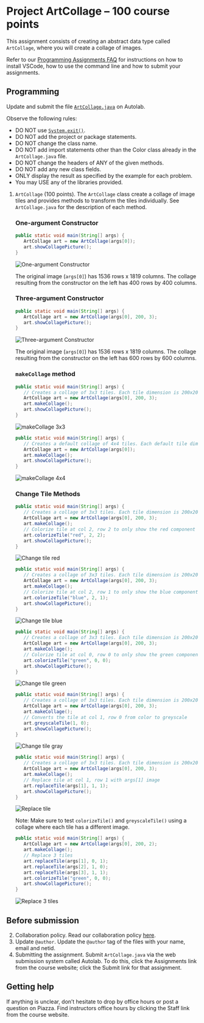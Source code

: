 # Project ArtCollage – 100 course points
This assignment consists of creating an abstract data type called `ArtCollage`, where you will create a collage of images.

Refer to our [Programming Assignments FAQ](https://introcs.cs.rutgers.edu/assignment-faq/) for instructions on how to install VSCode, how to use the command line and how to submit your assignments.

## Programming
Update and submit the file [`ArtCollage.java`](ArtCollage/src/ArtCollage.java) on Autolab.

Observe the following rules:

- DO NOT use [`System.exit()`](https://docs.oracle.com/en/java/javase/14/docs/api/java.base/java/lang/System.html#exit(int)).
- DO NOT add the project or package statements.
- DO NOT change the class name.
- DO NOT add import statements other than the Color class already in the `ArtCollage.java` file.
- DO NOT change the headers of ANY of the given methods.
- DO NOT add any new class fields.
- ONLY display the result as specified by the example for each problem.
- You may USE any of the libraries provided.

1. `ArtCollage` (100 points). The `ArtCollage` class create a collage of image tiles and provides methods to transform the tiles individually. See `ArtCollage.java` for the description of each method.
   
   ### One-argument Constructor
   ```java
   public static void main(String[] args) {
      ArtCollage art = new ArtCollage(args[0]);
      art.showCollagePicture();
   }
   ```

   ![One-argument Constructor](img/One-argument-constructor.png "One-argument Constructor")

   The original image (`args[0]`) has 1536 rows x 1819 columns. The collage resulting from the constructor on the left has 400 rows by 400 columns.

   ### Three-argument Constructor
   ```java
   public static void main(String[] args) {
      ArtCollage art = new ArtCollage(args[0], 200, 3);
      art.showCollagePicture();
   }
   ```

   ![Three-argument Constructor](img/Three-argument-constructor.png "Three-argument Constructor")

   The original image (`args[0]`) has 1536 rows x 1819 columns. The collage resulting from the constructor on the left has 600 rows by 600 columns.

   ### `makeCollage` method
   ```java
   public static void main(String[] args) {
      // Creates a collage of 3x3 tiles. Each tile dimension is 200x200 pixels.
      ArtCollage art = new ArtCollage(args[0], 200, 3);
      art.makeCollage();
      art.showCollagePicture();
   }
   ```

   ![makeCollage 3x3](img/makeCollage-3x3.png "makeCollage 3x3")

   ```java
   public static void main(String[] args) {
      // Creates a default collage of 4x4 tiles. Each default tile dimension is 100x100 pixels.
      ArtCollage art = new ArtCollage(args[0]);
      art.makeCollage();
      art.showCollagePicture();
   }
   ```

   ![makeCollage 4x4](img/makeCollage-4x4.png "makeCollage 4x4")

   ### Change Tile Methods

   ```java
   public static void main(String[] args) {
      // Creates a collage of 3x3 tiles. Each tile dimension is 200x200 pixels
      ArtCollage art = new ArtCollage(args[0], 200, 3);
      art.makeCollage();
      // Colorize tile at col 2, row 2 to only show the red component
      art.colorizeTile("red", 2, 2);
      art.showCollagePicture();
   }
   ```

   ![Change tile red](img/change-tile-red.png "Change tile red")

   ```java
   public static void main(String[] args) {
      // Creates a collage of 3x3 tiles. Each tile dimension is 200x200 pixels
      ArtCollage art = new ArtCollage(args[0], 200, 3);
      art.makeCollage();
      // Colorize tile at col 2, row 1 to only show the blue component
      art.colorizeTile("blue", 2, 1);
      art.showCollagePicture();
   }
   ```

   ![Change tile blue](img/change-tile-blue.png "Change tile blue")

   ```java
   public static void main(String[] args) {
      // Creates a collage of 3x3 tiles. Each tile dimension is 200x200 pixels
      ArtCollage art = new ArtCollage(args[0], 200, 3);
      art.makeCollage();
      // Colorize tile at col 0, row 0 to only show the green component
      art.colorizeTile("green", 0, 0);
      art.showCollagePicture();
   }
   ```

   ![Change tile green](img/change-tile-green.png "Change tile green")

   ```java
   public static void main(String[] args) {
      // Creates a collage of 3x3 tiles. Each tile dimension is 200x200 pixels
      ArtCollage art = new ArtCollage(args[0], 200, 3);
      art.makeCollage();
      // Converts the tile at col 1, row 0 from color to greyscale
      art.greyscaleTile(1, 0);
      art.showCollagePicture();
   }
   ```

   ![Change tile gray](img/change-tile-gray.png "Change tile gray")

   ```java
   public static void main(String[] args) {
      // Creates a collage of 3x3 tiles. Each tile dimension is 200x200 pixels
      ArtCollage art = new ArtCollage(args[0], 200, 3);
      art.makeCollage();
      // Replace tile at col 1, row 1 with args[1] image
      art.replaceTile(args[1], 1, 1);
      art.showCollagePicture();
   }
   ```

   ![Replace tile](img/replace-tile.png "Replace tile")

   Note: Make sure to test `colorizeTile()` and `greyscaleTile()` using a collage where each tile has a different image.
   ```java
   public static void main(String[] args) {
      ArtCollage art = new ArtCollage(args[0], 200, 2);
      art.makeCollage();
      // Replace 3 tiles
      art.replaceTile(args[1], 0, 1);
      art.replaceTile(args[2], 1, 0);
      art.replaceTile(args[3], 1, 1);
      art.colorizeTile("green", 0, 0);
      art.showCollagePicture();
   }
   ```

   ![Replace 3 tiles](img/replace-3-tiles.png "Replace 3 tiles")

## Before submission
2. Collaboration policy. Read our collaboration policy [here](https://introcs.cs.rutgers.edu/#academic-integrity).
3. Update `@author`. Update the `@author` tag of the files with your name, email and netid.
4. Submitting the assignment. Submit `ArtCollage.java` via the web submission system called Autolab. To do this, click the Assignments link from the course website; click the Submit link for that assignment.

## Getting help
If anything is unclear, don’t hesitate to drop by office hours or post a question on Piazza. Find instructors office hours by clicking the Staff  link from the course website.
